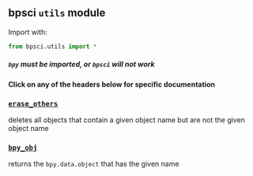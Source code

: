 ## bpsci ```utils``` module

Import with:

```python 
from bpsci.utils import *
```
##### ```bpy``` must be imported, or ```bpsci``` will not work

#### Click on any of the headers below for specific documentation

### [```erase_others```](https://jerryvarghese1.github.io/bpsci/utils/erase_others)
deletes all objects that contain a given object name but are not the given object name

### [```bpy_obj```](https://jerryvarghese1.github.io/bpsci/utils/bpy_obj)
returns the ```bpy.data.object``` that has the given name

